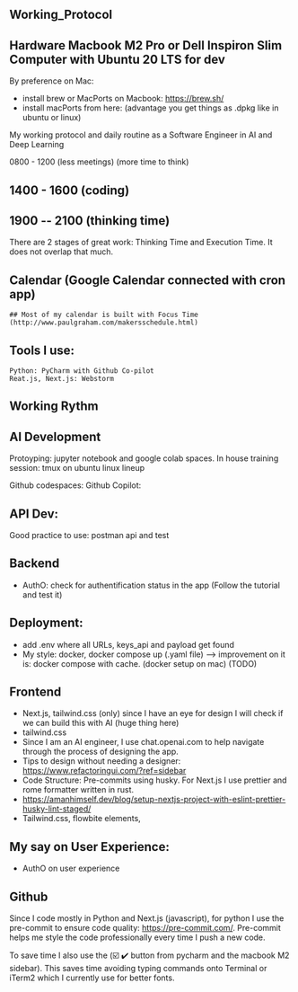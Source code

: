 ## Working_Protocol

## Hardware Macbook M2 Pro or Dell Inspiron Slim Computer with Ubuntu 20 LTS for dev
   By preference on Mac:
   * install brew or MacPorts on Macbook: https://brew.sh/
   * install macPorts from here: (advantage you get things as .dpkg like in ubuntu or linux)

My working protocol and daily routine as a Software Engineer in AI and Deep Learning

0800 - 1200 (less meetings) (more time to think)

## 1400 - 1600 (coding)

## 1900 -- 2100 (thinking time)

There are 2 stages of great work: Thinking Time and Execution Time. It does not overlap that much.

## Calendar (Google Calendar connected with cron app)
    ## Most of my calendar is built with Focus Time (http://www.paulgraham.com/makersschedule.html)

## Tools I use:
    Python: PyCharm with Github Co-pilot
    Reat.js, Next.js: Webstorm 
    
## Working Rythm

## AI Development
   Protoyping: jupyter notebook and google colab spaces.
   In house training session: tmux on ubuntu linux lineup
   
   Github codespaces:
   Github Copilot: 

## API Dev:
   Good practice to use: postman api and test

## Backend
   * AuthO: check for authentification status in the app (Follow the tutorial and test it)
   
   
## Deployment:
   * add .env where all URLs, keys_api and payload get found
   * My style: docker, docker compose up (.yaml file) --> improvement on it is: docker compose with cache. (docker setup on mac) (TODO)
   
## Frontend
   * Next.js, tailwind.css (only) since I have an eye for design I will check if we can build this with AI (huge thing here)
   * tailwind.css 
   * Since I am an AI engineer, I use chat.openai.com to help navigate through the process of designing the app.
   * Tips to design without needing a designer: https://www.refactoringui.com/?ref=sidebar
   * Code Structure: Pre-commits using husky. For Next.js I use prettier and rome formatter written in rust.
   * https://amanhimself.dev/blog/setup-nextjs-project-with-eslint-prettier-husky-lint-staged/
   * Tailwind.css, flowbite elements, 
   
## My say on User Experience:
   * AuthO on user experience

## Github
   Since I code mostly in Python and Next.js (javascript), for python I use the pre-commit to
   ensure code quality: https://pre-commit.com/. Pre-commit helps me style the code professionally
   every time I push a new code.
   
   To save time I also use the (☑️ ✔️  button from pycharm and the macbook M2 sidebar). This saves time avoiding typing commands onto Terminal or iTerm2 which I currently use for better fonts.
